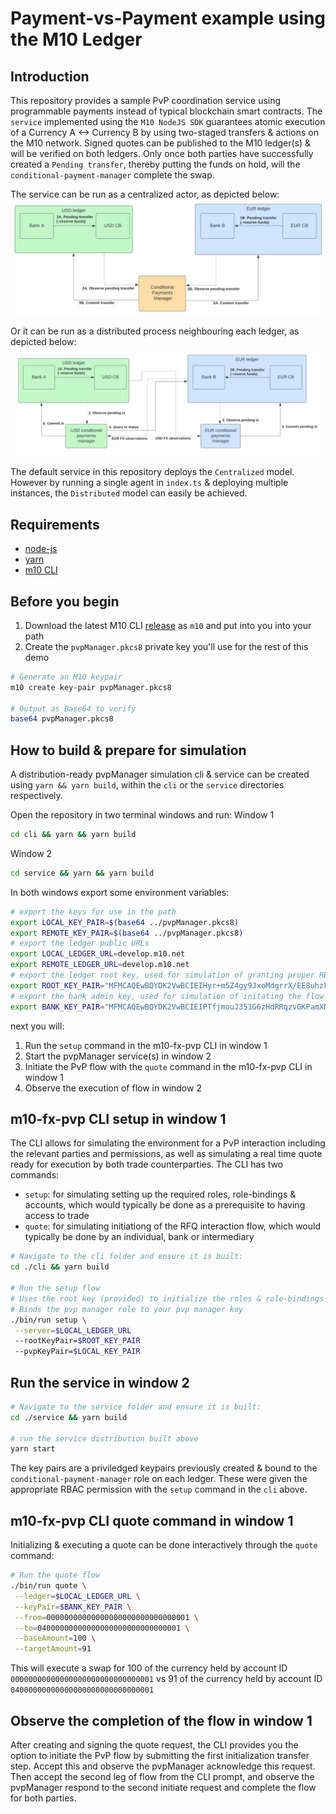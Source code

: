 # Payment-vs-Payment example using the M10 Ledger

## Introduction

This repository provides a sample PvP coordination service using programmable payments instead of typical blockchain smart contracts.
The `service` implemented using the `M10 NodeJS SDK` guarantees atomic execution of a Currency A <-> Currency B by using two-staged transfers & actions on the M10 network. Signed quotes can be published to the M10 ledger(s) & will be verified on both ledgers. Only once both parties have successfully created a `Pending transfer`, thereby putting the funds on hold, will the `conditional-payment-manager` complete the swap.

The service can be run as a centralized actor, as depicted below:
![Centralized](./centralized.png)

Or it can be run as a distributed process neighbouring each ledger, as depicted below:
![Distributed](./distributed.png)

The default service in this repository deploys the `Centralized` model. However by running a single agent in `index.ts` & deploying multiple instances, the `Distributed` model can easily be achieved.

## Requirements

* [node-js](https://nodejs.org/en/download/)
* [yarn](https://classic.yarnpkg.com/lang/en/docs/install/#mac-stable)
* [m10 CLI](https://github.com/m10io/sdk/releases)

## Before you begin

1. Download the latest M10 CLI [release](https://github.com/m10io/sdk/releases) as `m10` and put into you into your path
2. Create the `pvpManager.pkcs8` private key you'll use for the rest of this demo
```sh
# Generate an M10 keypair
m10 create key-pair pvpManager.pkcs8

# Output as Base64 to verify
base64 pvpManager.pkcs8
```

## How to build & prepare for simulation

A distribution-ready pvpManager simulation cli & service can be created using `yarn && yarn build`, within the `cli` or the `service` directories respectively.

Open the repository in two terminal windows and run:
Window 1
```sh
cd cli && yarn && yarn build
```

Window 2
```sh
cd service && yarn && yarn build
```

In both windows export some environment variables:
```sh
# export the keys for use in the path
export LOCAL_KEY_PAIR=$(base64 ../pvpManager.pkcs8)
export REMOTE_KEY_PAIR=$(base64 ../pvpManager.pkcs8)
# export the ledger public URLs
export LOCAL_LEDGER_URL=develop.m10.net
export REMOTE_LEDGER_URL=develop.m10.net
# export the ledger root key, used for simulation of granting proper RBAC permissions
export ROOT_KEY_PAIR="MFMCAQEwBQYDK2VwBCIEIHyr+m5Z4gy9JxoMdgrrX/EE8uhzkj3ztWx28zJxpStqoSMDIQAAIwpWR4i34vnPf3GTlge6ONw3tsuGer5QiQsGXKY0zg=="
# export the bank admin key, used for simulation of initating the flow as the bank
export BANK_KEY_PAIR="MFMCAQEwBQYDK2VwBCIEIPTfjmouJ351G6zHdRRqzvGKPamXNjFb5cIVBN0MmqLAoSMDIQDNiOnzUfVHzu0nUeNeiqR5xXZ6j5YYFL4OWmgeG6qqKQ=="
```

next you will:
1. Run the `setup` command in the m10-fx-pvp CLI in window 1
2. Start the pvpManager service(s) in window 2
3. Initiate the PvP flow with the `quote` command in the m10-fx-pvp CLI in window 1
4. Observe the execution of flow in window 2

## m10-fx-pvp CLI setup in window 1

The CLI allows for simulating the environment for a PvP interaction including the relevant parties and permissions, as well as simulating a real time quote ready for execution by both trade counterparties. The CLI has two commands:
- `setup`: for simulating setting up the required roles, role-bindings & accounts, which would typically be done as a prerequisite to having access to trade
- `quote`: for simulating initiationg of the RFQ interaction flow, which would typically be done by an individual, bank or intermediary

```sh
# Navigate to the cli folder and ensure it is built:
cd ./cli && yarn build

# Run the setup flow
# Uses the root key (provided) to initialize the roles & role-bindings
# Binds the pvp manager role to your pvp manager key
./bin/run setup \
 --server=$LOCAL_LEDGER_URL
 --rootKeyPair=$ROOT_KEY_PAIR
 --pvpKeyPair=$LOCAL_KEY_PAIR
```

## Run the service in window 2


```sh
# Navigate to the service folder and ensure it is built:
cd ./service && yarn build

# run the service distribution built above
yarn start
```

The key pairs are a priviledged keypairs previously created & bound to the `conditional-payment-manager` role on each ledger.
These were given the appropriate RBAC permission with the `setup` command in the `cli` above.

## m10-fx-pvp CLI quote command in window 1

Initializing & executing a quote can be done interactively through the `quote` command:

```sh
# Run the quote flow
./bin/run quote \
 --ledger=$LOCAL_LEDGER_URL \
 --keyPair=$BANK_KEY_PAIR \
 --from=00000000000000000000000000000001 \
 --to=04000000000000000000000000000001 \
 --baseAmount=100 \
 --targetAmount=91
```

This will execute a swap for 100 of the currency held by account ID `00000000000000000000000000000001` vs 91 of the currency held by account ID `04000000000000000000000000000001`

## Observe the completion of the flow in window 1

After creating and signing the quote request, the CLI provides you the option to initiate the PvP flow by submitting the first initialization transfer step. Accept this and observe the pvpManager acknowledge this request. Then accept the second leg of flow from the CLI prompt, and observe the pvpManager respond to the second initiate request and complete the flow for both parties.
